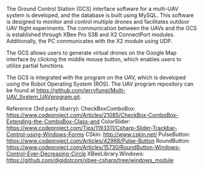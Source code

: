 The Ground Control Station (GCS) interface software for a multi-UAV system is developed, and the database is built using MySQL. 
This software is designed to monitor and control multiple drones and facilitates outdoor UAV flight experiments. The communication between the UAVs and the GCS is established through XBee Pro S3B and X2 ConnectPort modules. Additionally, the PC communicates with the X2 module using UDP.

The GCS allows users to generate virtual drones on the Google Map interface by clicking the middle mouse button, which enables users to utilize partial functions.

The GCS is integrated with the program on the UAV, which is developed using the Robot Operating System (ROS). The UAV program repository can be found at https://github.com/jerryfungi/Multi-UAV_System_UAVprogram.git.

Reference (3rd party libarry):
CheckBoxComboBox:  https://www.codeproject.com/Articles/21085/CheckBox-ComboBox-Extending-the-ComboBox-Class-and
ColorSlider:  https://www.codeproject.com/Tips/1193311/Csharp-Slider-Trackbar-Control-using-Windows-Forms
CSkin:  http://www.cskin.net/
PulseButton:  https://www.codeproject.com/Articles/42968/Pulse-Button
RoundButton:  https://www.codeproject.com/Articles/15730/RoundButton-Windows-Control-Ever-Decreasing-Circle
XBeeLibrary.Windows:  https://github.com/digidotcom/xbee-csharp/tree/windows_module
